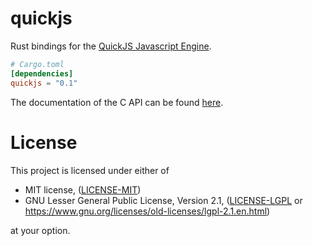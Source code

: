 # quickjs

Rust bindings for the [QuickJS Javascript Engine](https://bellard.org/quickjs/).

```toml
# Cargo.toml
[dependencies]
quickjs = "0.1"
```

The documentation of the C API can be found
[here](https://bellard.org/quickjs/quickjs.html).

# License

This project is licensed under either of

 * MIT license, ([LICENSE-MIT](LICENSE-MIT))
 * GNU Lesser General Public License, Version 2.1, ([LICENSE-LGPL](LICENSE-LGPL) or
   https://www.gnu.org/licenses/old-licenses/lgpl-2.1.en.html)

at your option.
